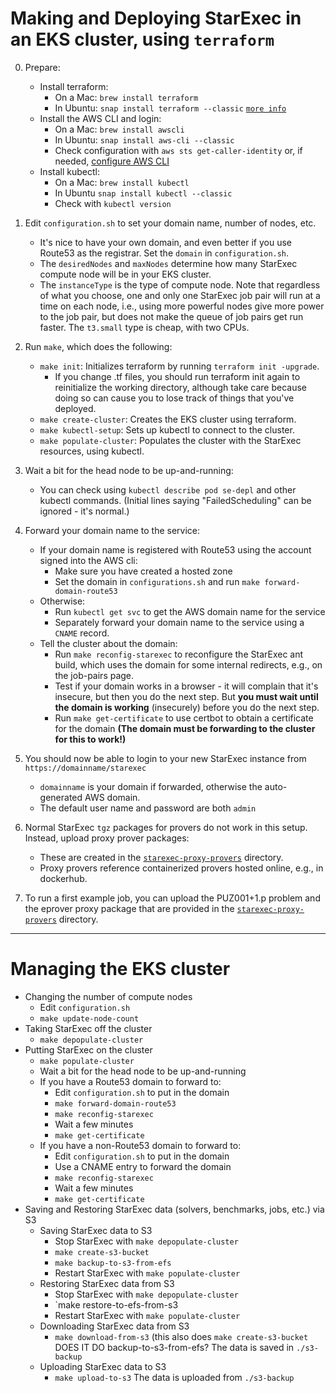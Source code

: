 # Making and Deploying StarExec in an EKS cluster, using `terraform`

0. Prepare:
   - Install terraform:
     * On a Mac: `brew install terraform` 
     * In Ubuntu: `snap install terraform --classic` [`more info`](https://askubuntu.com/questions/983351/how-to-install-terraform-in-ubuntu)
   - Install the AWS CLI and login:
     * On a Mac: `brew install awscli` 
     * In Ubuntu: `snap install aws-cli --classic`
     * Check configuration with `aws sts get-caller-identity` or, if needed, 
       [configure AWS CLI](https://docs.aws.amazon.com/cli/latest/userguide/cli-chap-configure.html)
   - Install kubectl:
     * On a Mac: `brew install kubectl` 
     * In Ubuntu `snap install kubectl --classic`
     * Check with `kubectl version`

1. Edit `configuration.sh` to set your domain name, number of nodes, etc.
   - It's nice to have your own domain, and even better if you use Route53 as the registrar.
     Set the `domain` in `configuration.sh`.
   - The `desiredNodes` and `maxNodes` determine how many StarExec compute node will be in
     your EKS cluster.
   - The `instanceType` is the type of compute node. 
     Note that regardless of what you choose, one and only one StarExec job pair will run at
     a time on each node, i.e., using more powerful nodes give more power to the job pair,
     but does not make the queue of job pairs get run faster.
     The `t3.small` type is cheap, with two CPUs.

2. Run `make`, which does the following:
   - `make init`: Initializes terraform by running `terraform init -upgrade`.
      * If you change .tf files, you should run terraform init again to reinitialize the 
        working directory, although take care because doing so can cause you to lose track 
        of things that you've deployed.
   - `make create-cluster`: Creates the EKS cluster using terraform.
   - `make kubectl-setup`: Sets up kubectl to connect to the cluster.
   - `make populate-cluster`: Populates the cluster with the StarExec resources, using kubectl.

3. Wait a bit for the head node to be up-and-running:
   - You can check using `kubectl describe pod se-depl` and other kubectl commands.
     (Initial lines saying "FailedScheduling" can be ignored - it's normal.)

4. Forward your domain name to the service:
   - If your domain name is registered with Route53 using the account signed into the AWS cli: 
     * Make sure you have created a hosted zone
     * Set the domain in `configurations.sh` and run `make forward-domain-route53`
   - Otherwise: 
     * Run `kubectl get svc` to get the AWS domain name for the service
     * Separately forward your domain name to the service using a `CNAME` record.
   - Tell the cluster about the domain:
     * Run `make reconfig-starexec` to reconfigure the StarExec ant build, which uses the 
       domain for some internal redirects, e.g., on the job-pairs page.
     * Test if your domain works in a browser - it will complain that it's insecure, but then
       you do the next step. But **you must wait until the domain is working** (insecurely) before 
       you do the next step.
     * Run `make get-certificate` to use certbot to obtain a certificate for the domain 
       **(The domain must be forwarding to the cluster for this to work!)**

5. You should now be able to login to your new StarExec instance from `https://domainname/starexec`
   - `domainname` is your domain if forwarded, otherwise the auto-generated AWS domain.
   - The default user name and password are both `admin`

6. Normal StarExec `tgz` packages for provers do not work in this setup.
   Instead, upload proxy prover packages:
   - These are created in the [`starexec-proxy-provers`](../../starexec-proxy-provers) directory.
   - Proxy provers reference containerized provers hosted online, e.g., in dockerhub.

7. To run a first example job, you can upload the PUZ001+1.p problem and the eprover proxy package 
   that are provided in the [`starexec-proxy-provers`](../../starexec-proxy-provers) directory.

---

# Managing the EKS cluster

- Changing the number of compute nodes
  * Edit `configuration.sh`
  * `make update-node-count`
- Taking StarExec off the cluster
  * `make depopulate-cluster`
- Putting StarExec on the cluster
  * `make populate-cluster`
  * Wait a bit for the head node to be up-and-running
  * If you have a Route53 domain to forward to:
    + Edit `configuration.sh` to put in the domain
    + `make forward-domain-route53`
    + `make reconfig-starexec` 
    + Wait a few minutes
    + `make get-certificate`
  * If you have a non-Route53 domain to forward to:
    + Edit `configuration.sh` to put in the domain
    + Use a CNAME entry to forward the domain
    + `make reconfig-starexec` 
    + Wait a few minutes
    + `make get-certificate`
- Saving and Restoring StarExec data (solvers, benchmarks, jobs, etc.) via S3
  * Saving StarExec data to S3
    + Stop StarExec with `make depopulate-cluster`
    + `make create-s3-bucket`
    + `make backup-to-s3-from-efs`
    + Restart StarExec with `make populate-cluster`
  * Restoring StarExec data from S3
    + Stop StarExec with `make depopulate-cluster`
    + `make restore-to-efs-from-s3
    + Restart StarExec with `make populate-cluster`
  * Downloading StarExec data from S3
    + `make download-from-s3` (this also does `make create-s3-bucket` DOES IT DO backup-to-s3-from-efs?
      The data is saved in `./s3-backup`
  * Uploading StarExec data to S3
    + `make upload-to-s3`
      The data is uploaded from `./s3-backup`
